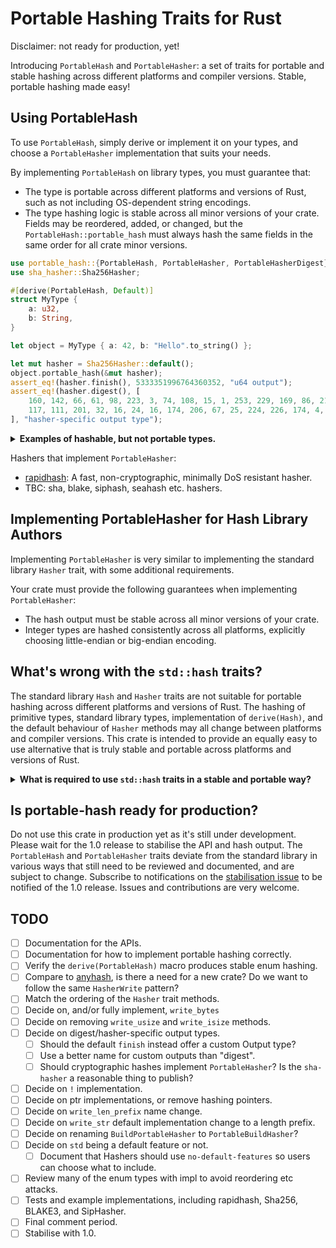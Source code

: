 # Portable Hashing Traits for Rust

Disclaimer: not ready for production, yet!

Introducing `PortableHash` and `PortableHasher`: a set of traits for portable and stable hashing across different platforms and compiler versions. Stable, portable hashing made easy!

## Using PortableHash

To use `PortableHash`, simply derive or implement it on your types, and choose a `PortableHasher` implementation that suits your needs.

By implementing `PortableHash` on library types, you must guarantee that:
- The type is portable across different platforms and versions of Rust, such as not including OS-dependent string encodings.
- The type hashing logic is stable across all minor versions of your crate. Fields may be reordered, added, or changed, but the `PortableHash::portable_hash` must always hash the same fields in the same order for all crate minor versions.

```rust
use portable_hash::{PortableHash, PortableHasher, PortableHasherDigest};
use sha_hasher::Sha256Hasher;

#[derive(PortableHash, Default)]
struct MyType {
    a: u32,
    b: String,
}

let object = MyType { a: 42, b: "Hello".to_string() };

let mut hasher = Sha256Hasher::default();
object.portable_hash(&mut hasher);
assert_eq!(hasher.finish(), 5333351996764360352, "u64 output");
assert_eq!(hasher.digest(), [
    160, 142, 66, 61, 98, 223, 3, 74, 108, 15, 1, 253, 229, 169, 86, 215,
    117, 111, 201, 32, 16, 24, 16, 174, 206, 67, 25, 224, 226, 174, 4, 168
], "hasher-specific output type");
```

<details>
<summary><strong>Examples of hashable, but not portable types.</strong></summary>

`OsString`, `OsStr`, and `Path` are examples of types that vary between platforms. The string encodings of these types can differ based on the operating system, making them unsuitable for portable hashing. They can safely derive `std::hash::Hash` for in-memory hashmaps, but `PortableHash` is explicitly _not_ implemented on these types.

</details>

Hashers that implement `PortableHasher`:
- [rapidhash](https://crates.io/crates/rapidhash): A fast, non-cryptographic, minimally DoS resistant hasher.
- TBC: sha, blake, siphash, seahash etc. hashers.

## Implementing PortableHasher for Hash Library Authors

Implementing `PortableHasher` is very similar to implementing the standard library `Hasher` trait, with some additional requirements.

Your crate must provide the following guarantees when implementing `PortableHasher`:
- The hash output must be stable across all minor versions of your crate.
- Integer types are hashed consistently across all platforms, explicitly choosing little-endian or big-endian encoding.

## What's wrong with the `std::hash` traits?
The standard library `Hash` and `Hasher` traits are not suitable for portable hashing across different platforms and versions of Rust. The hashing of primitive types, standard library types, implementation of `derive(Hash)`, and the default behaviour of `Hasher` methods may all change between platforms and compiler versions. This crate is intended to provide an equally easy to use alternative that is truly stable and portable across platforms and versions of Rust.

<details>
<summary><strong>What is required to use <code>std::hash</code> traits in a stable and portable way?</strong></summary>

The default behaviour of hashing any primitive type, standard library type, and the default `Hash` and `Hasher` implementations are all subject to change between compiler versions.

`Hash` is responsible for breaking down a type into primitive types to feed a `Hasher`, while `Hasher` is responsible for consuming those bytes and producing a hash output.

A `Hasher` author must:
- Ensure that integers are hashed consistently on all platforms, always choosing little-endian or big-endian.
- Override the default `write_*` methods to ensure that compiler versions changing the default behaviour won't affect this `Hasher`'s output.
- Ensure stability of the hash output between minor crate versions.

And end users must:
- Ensure their chosen `Hasher` is portable, and promises to be stable between rust and crate versions.
- Explicitly not use `derive(Hash)` and implement `Hash::hash` on their hashed types manually using `Hasher::write_*` methods.
- Avoid using `Hash::hash` on types they haven't manually implemented, including primitive types like `str` and tuples.
- Avoid `Hasher::write_*` methods with default implementations (particularly the upcoming `write_str`), which requires reading the Hasher implementation source code to check.
- Avoid using `write_usize` and `write_isize` unless it is portably hashed across platforms by the `Hasher`.
- Iterate manually over any tuples and collections.
- Be informed on how to construct a hash to avoid reordering or length-extension attacks etc, if required for their use case.

This is so fraught with accidental footguns, `PortableHash` and `PortableHasher` have been provided to allow end users to simply `derive(PortableHash)` and choose any `PortableHasher` without worrying about the above pitfalls.

</details>

## Is portable-hash ready for production?
Do not use this crate in production yet as it's still under development. Please wait for the 1.0 release to stabilise the API and hash output. The `PortableHash` and `PortableHasher` traits deviate from the standard library in various ways that still need to be reviewed and documented, and are subject to change. Subscribe to notifications on the [stabilisation issue](https://github.com/hoxxep/portable-hash/issues/1) to be notified of the 1.0 release. Issues and contributions are very welcome.

## TODO
- [ ] Documentation for the APIs.
- [ ] Documentation for how to implement portable hashing correctly.
- [ ] Verify the `derive(PortableHash)` macro produces stable enum hashing.
- [ ] Compare to [anyhash](https://crates.io/crates/anyhash), is there a need for a new crate? Do we want to follow the same `HasherWrite` pattern?
- [ ] Match the ordering of the `Hasher` trait methods.
- [ ] Decide on, and/or fully implement, `write_bytes`
- [ ] Decide on removing `write_usize` and `write_isize` methods.
- [ ] Decide on digest/hasher-specific output types.
  - [ ] Should the default `finish` instead offer a custom Output type?
  - [ ] Use a better name for custom outputs than "digest".
  - [ ] Should cryptographic hashes implement `PortableHasher`? Is the `sha-hasher` a reasonable thing to publish?
- [ ] Decide on `!` implementation.
- [ ] Decide on ptr implementations, or remove hashing pointers.
- [ ] Decide on `write_len_prefix` name change.
- [ ] Decide on `write_str` default implementation change to a length prefix.
- [ ] Decide on renaming `BuildPortableHasher` to `PortableBuildHasher`?
- [ ] Decide on `std` being a default feature or not.
  - [ ] Document that Hashers should use `no-default-features` so users can choose what to include.
- [ ] Review many of the enum types with impl to avoid reordering etc attacks.
- [ ] Tests and example implementations, including rapidhash, Sha256, BLAKE3, and SipHasher.
- [ ] Final comment period.
- [ ] Stabilise with 1.0.
